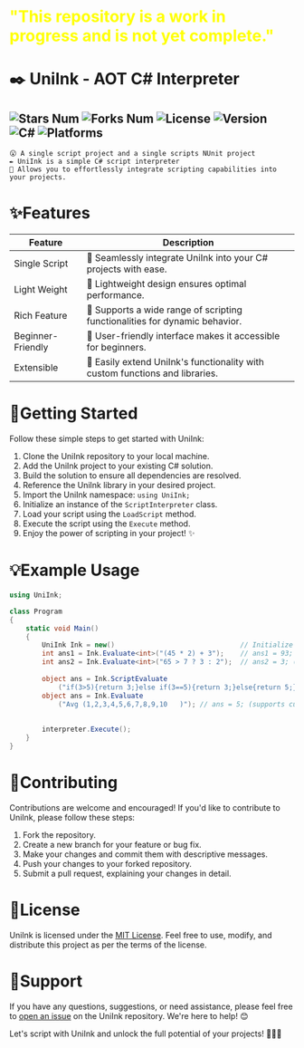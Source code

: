 # <span style="color:yellow">"This repository is a work in progress and is not yet complete."</span> 

# ✒️ UniInk - AOT C# Interpreter

![Stars Num](https://img.shields.io/github/stars/Arc-huangjingtong/UniInk-CSharpInterpreter4Unity?style=social&logo=github)
![Forks Num](https://img.shields.io/github/forks/Arc-huangjingtong/UniInk-CSharpInterpreter4Unity?style=social&logo=github)
![License  ](https://img.shields.io/badge/license-MIT-yellow)
![Version  ](https://img.shields.io/badge/version-1.0.0-green)
![C#       ](https://img.shields.io/badge/CSharp-8.0%20or%20later-blue)
![Platforms](https://img.shields.io/badge/platforms-Android%20|%20Windows-lightgrey)
---

```
😮 A single script project and a single scripts NUnit project 
✒️ UniInk is a simple C# script interpreter 
🎉 Allows you to effortlessly integrate scripting capabilities into your projects. 
```

# ✨Features

| Feature           | Description                                                                  |
|-------------------|------------------------------------------------------------------------------|
| Single Script     | 🧩 Seamlessly integrate UniInk into your C# projects with ease.              |
| Light Weight      | 💪 Lightweight design ensures optimal performance.                           |
| Rich Feature      | 📝 Supports a wide range of scripting functionalities for dynamic behavior.  |
| Beginner-Friendly | 🙌 User-friendly interface makes it accessible for beginners.                |
| Extensible        | 🔌 Easily extend UniInk's functionality with custom functions and libraries. |

# 🚀Getting Started

Follow these simple steps to get started with UniInk:

1. Clone the UniInk repository to your local machine.
2. Add the UniInk project to your existing C# solution.
3. Build the solution to ensure all dependencies are resolved.
4. Reference the UniInk library in your desired project.
5. Import the UniInk namespace: `using UniInk;`
6. Initialize an instance of the `ScriptInterpreter` class.
7. Load your script using the `LoadScript` method.
8. Execute the script using the `Execute` method.
9. Enjoy the power of scripting in your project! ✨

# 💡Example Usage

```csharp
using UniInk;

class Program
{
    static void Main()
    {
        UniInk Ink = new()                               // Initialize a new instance;
        int ans1 = Ink.Evaluate<int>("(45 * 2) + 3");    // ans1 = 93;
        int ans2 = Ink.Evaluate<int>("65 > 7 ? 3 : 2");  // ans2 = 3; (supports ternary operators)
        
        object ans = Ink.ScriptEvaluate
            ("if(3>5){return 3;}else if(3==5){return 3;}else{return 5;}"); // ans = 5; (supports ifelse statement)
        object ans = Ink.Evaluate
            ("Avg (1,2,3,4,5,6,7,8,9,10   )"); // ans = 5; (supports custom functions)
        
        
        interpreter.Execute();
    }
}
```

# 🤝Contributing

Contributions are welcome and encouraged! If you'd like to contribute to UniInk, please follow these steps:

1. Fork the repository.
2. Create a new branch for your feature or bug fix.
3. Make your changes and commit them with descriptive messages.
4. Push your changes to your forked repository.
5. Submit a pull request, explaining your changes in detail.

# 📝License

UniInk is licensed under the [MIT License](LICENSE). Feel free to use, modify, and distribute this project as per the
terms of the license.

# 💬Support

If you have any questions, suggestions, or need assistance, please feel free
to [open an issue](https://github.com/username/UniInk/issues) on the UniInk repository. We're here to help! 😊

Let's script with UniInk and unlock the full potential of your projects! 🚀💡🌟
